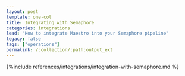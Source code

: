 ```yaml
---
layout: post
template: one-col
title: Integrating with Semaphore
categories: integrations
lead: "How to integrate Maestro into your Semaphore pipeline"
legacy: false
tags: ["operations"]
permalink: /:collection/:path:output_ext
---
```


{%include references/integrations/integration-with-semaphore.md %}
